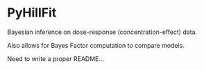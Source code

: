 # PyHillFit

Bayesian inference on dose-response (concentration-effect) data.

Also allows for Bayes Factor computation to compare models.

Need to write a proper README...
